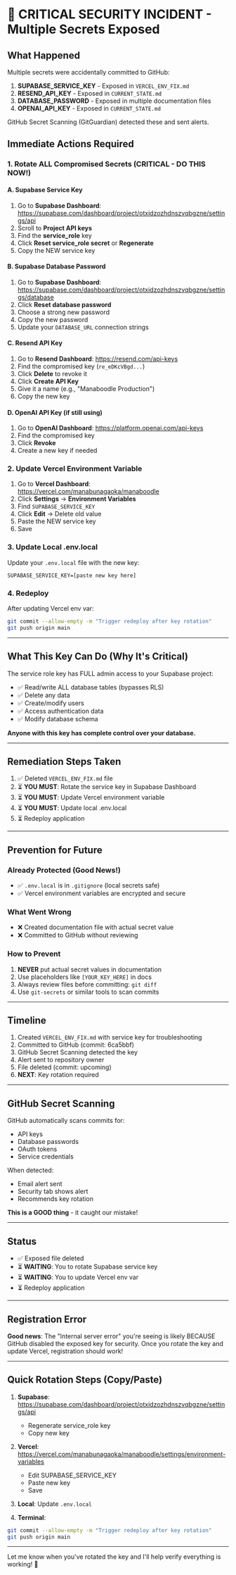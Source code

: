 # 🚨 CRITICAL SECURITY INCIDENT - Multiple Secrets Exposed

## What Happened
Multiple secrets were accidentally committed to GitHub:

1. **SUPABASE_SERVICE_KEY** - Exposed in `VERCEL_ENV_FIX.md`
2. **RESEND_API_KEY** - Exposed in `CURRENT_STATE.md`
3. **DATABASE_PASSWORD** - Exposed in multiple documentation files
4. **OPENAI_API_KEY** - Exposed in `CURRENT_STATE.md`

GitHub Secret Scanning (GitGuardian) detected these and sent alerts.

## Immediate Actions Required

### 1. Rotate ALL Compromised Secrets (CRITICAL - DO THIS NOW!)

#### A. Supabase Service Key
1. Go to **Supabase Dashboard**: https://supabase.com/dashboard/project/otxidzozhdnszvqbgzne/settings/api
2. Scroll to **Project API keys**
3. Find the **service_role** key
4. Click **Reset service_role secret** or **Regenerate**
5. Copy the NEW service key

#### B. Supabase Database Password
1. Go to **Supabase Dashboard**: https://supabase.com/dashboard/project/otxidzozhdnszvqbgzne/settings/database
2. Click **Reset database password**
3. Choose a strong new password
4. Copy the new password
5. Update your `DATABASE_URL` connection strings

#### C. Resend API Key
1. Go to **Resend Dashboard**: https://resend.com/api-keys
2. Find the compromised key (`re_eDKcVBgd...`)
3. Click **Delete** to revoke it
4. Click **Create API Key**
5. Give it a name (e.g., "Manaboodle Production")
6. Copy the new key

#### D. OpenAI API Key (if still using)
1. Go to **OpenAI Dashboard**: https://platform.openai.com/api-keys
2. Find the compromised key
3. Click **Revoke**
4. Create a new key if needed

### 2. Update Vercel Environment Variable

1. Go to **Vercel Dashboard**: https://vercel.com/manabunagaoka/manaboodle
2. Click **Settings** → **Environment Variables**
3. Find `SUPABASE_SERVICE_KEY`
4. Click **Edit** → Delete old value
5. Paste the NEW service key
6. Save

### 3. Update Local .env.local

Update your `.env.local` file with the new key:
```
SUPABASE_SERVICE_KEY=[paste new key here]
```

### 4. Redeploy

After updating Vercel env var:
```bash
git commit --allow-empty -m "Trigger redeploy after key rotation"
git push origin main
```

---

## What This Key Can Do (Why It's Critical)

The service role key has FULL admin access to your Supabase project:
- ✅ Read/write ALL database tables (bypasses RLS)
- ✅ Delete any data
- ✅ Create/modify users
- ✅ Access authentication data
- ✅ Modify database schema

**Anyone with this key has complete control over your database.**

---

## Remediation Steps Taken

1. ✅ Deleted `VERCEL_ENV_FIX.md` file
2. ⏳ **YOU MUST**: Rotate the service key in Supabase Dashboard
3. ⏳ **YOU MUST**: Update Vercel environment variable
4. ⏳ **YOU MUST**: Update local .env.local
5. ⏳ Redeploy application

---

## Prevention for Future

### Already Protected (Good News!)
- ✅ `.env.local` is in `.gitignore` (local secrets safe)
- ✅ Vercel environment variables are encrypted and secure

### What Went Wrong
- ❌ Created documentation file with actual secret value
- ❌ Committed to GitHub without reviewing

### How to Prevent
1. **NEVER** put actual secret values in documentation
2. Use placeholders like `[YOUR_KEY_HERE]` in docs
3. Always review files before committing: `git diff`
4. Use `git-secrets` or similar tools to scan commits

---

## Timeline

1. Created `VERCEL_ENV_FIX.md` with service key for troubleshooting
2. Committed to GitHub (commit: 6ca5bbf)
3. GitHub Secret Scanning detected the key
4. Alert sent to repository owner
5. File deleted (commit: upcoming)
6. **NEXT**: Key rotation required

---

## GitHub Secret Scanning

GitHub automatically scans commits for:
- API keys
- Database passwords
- OAuth tokens
- Service credentials

When detected:
- Email alert sent
- Security tab shows alert
- Recommends key rotation

**This is a GOOD thing** - it caught our mistake!

---

## Status

- ✅ Exposed file deleted
- ⏳ **WAITING**: You to rotate Supabase service key
- ⏳ **WAITING**: You to update Vercel env var
- ⏳ Redeploy application

---

## Registration Error

**Good news**: The "Internal server error" you're seeing is likely BECAUSE GitHub disabled the exposed key for security. Once you rotate the key and update Vercel, registration should work!

---

## Quick Rotation Steps (Copy/Paste)

1. **Supabase**: https://supabase.com/dashboard/project/otxidzozhdnszvqbgzne/settings/api
   - Regenerate service_role key
   - Copy new key

2. **Vercel**: https://vercel.com/manabunagaoka/manaboodle/settings/environment-variables
   - Edit SUPABASE_SERVICE_KEY
   - Paste new key
   - Save

3. **Local**: Update `.env.local`

4. **Terminal**:
```bash
git commit --allow-empty -m "Trigger redeploy after key rotation"
git push origin main
```

---

Let me know when you've rotated the key and I'll help verify everything is working! 🔐
